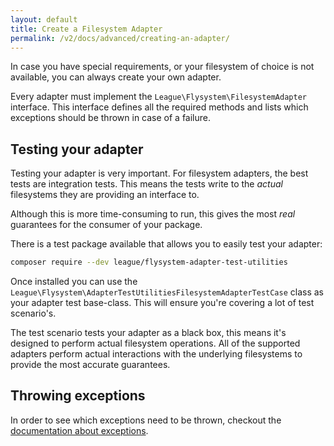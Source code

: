 ```yaml
---
layout: default
title: Create a Filesystem Adapter
permalink: /v2/docs/advanced/creating-an-adapter/
---
```


In case you have special requirements, or your filesystem of choice is
not available, you can always create your own adapter.

Every adapter must implement the `League\Flysystem\FilesystemAdapter`
interface. This interface defines all the required methods and lists which
exceptions should be thrown in case of a failure.

## Testing your adapter

Testing your adapter is very important. For filesystem adapters, the best
tests are integration tests. This means the tests write to the _actual_
filesystems they are providing an interface to.

Although this is more time-consuming to run, this gives the most _real_
guarantees for the consumer of your package.

There is a test package available that allows you to easily test your adapter:

```bash
composer require --dev league/flysystem-adapter-test-utilities
```

Once installed you can use the `League\Flysystem\AdapterTestUtilitiesFilesystemAdapterTestCase`
class as your adapter test base-class. This will ensure you're covering a lot of
test scenario's.

The test scenario tests your adapter as a black box, this means it's designed to perform
actual filesystem operations. All of the supported adapters perform actual interactions
with the underlying filesystems to provide the most accurate guarantees. 

## Throwing exceptions

In order to see which exceptions need to be thrown, checkout the
[documentation about exceptions](/v2/docs/usage/exception-handling/).

